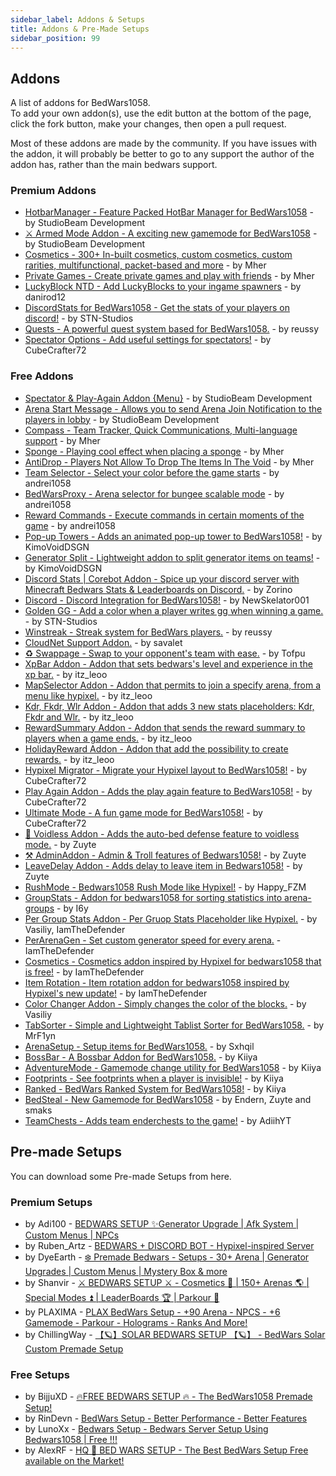 ```yaml
---
sidebar_label: Addons & Setups
title: Addons & Pre-Made Setups
sidebar_position: 99
---
```


## Addons

A list of addons for BedWars1058. <br/>
To add your own addon(s), use the edit button at the bottom of the page, click the fork button, make your changes, then open a pull request.

Most of these addons are made by the community.
If you have issues with the addon, it will probably be better to go to any support the author of the addon has, rather than the main bedwars support.

### Premium Addons
- [HotbarManager - Feature Packed HotBar Manager for BedWars1058](https://polymart.org/resource/2183/) - by StudioBeam Development
- [⚔️ Armed Mode Addon - A exciting new gamemode for BedWars1058](https://polymart.org/resource/2394/) - by StudioBeam Development
- [Cosmetics - 300+ In-built cosmetics, custom cosmetics, custom rarities, multifunctional, packet-based and more](https://polymart.org/resource/1619/) - by Mher
- [Private Games - Create private games and play with friends](https://polymart.org/resource/1620/) - by Mher
- [LuckyBlock NTD - Add LuckyBlocks to your ingame spawners](https://spigotmc.org/resources/94872/) - by danirod12
- [DiscordStats for BedWars1058 - Get the stats of your players on discord!](https://polymart.org/resource/1889/) - by STN-Studios
- [Quests - A powerful quest system based for BedWars1058.](https://polymart.org/resource/1802/) - by reussy
- [Spectator Options - Add useful settings for spectators!](https://polymart.org/resource/1916/) - by CubeCrafter72

### Free Addons
- [Spectator & Play-Again Addon {Menu}](https://polymart.org/resource/1937/) - by StudioBeam Development
- [Arena Start Message - Allows you to send Arena Join Notification to the players in lobby](https://polymart.org/resource/1880/) - by StudioBeam Development
- [Compass - Team Tracker, Quick Communications, Multi-language support](https://spigotmc.org/resources/91537/) - by Mher
- [Sponge - Playing cool effect when placing a sponge](https://spigotmc.org/resources/93540/) - by Mher
- [AntiDrop - Players Not Allow To Drop The Items In The Void](https://spigotmc.org/resources/86391/) - by Mher
- [Team Selector - Select your color before the game starts](https://spigotmc.org/resources/60438/) - by andrei1058
- [BedWarsProxy - Arena selector for bungee scalable mode](https://spigotmc.org/resources/66642/) - by andrei1058
- [Reward Commands - Execute commands in certain moments of the game](https://spigotmc.org/resources/55381/) - by andrei1058
- [Pop-up Towers - Adds an animated pop-up tower to BedWars1058!](https://spigotmc.org/resources/83661/) - by KimoVoidDSGN
- [Generator Split - Lightweight addon to split generator items on teams!](https://spigotmc.org/resources/83883/) - by KimoVoidDSGN
- [Discord Stats | Corebot Addon - Spice up your discord server with Minecraft Bedwars Stats & Leaderboards on Discord.](https://builtbybit.com/resources/20403/) - by Zorino
- [Discord - Discord Integration for BedWars1058!](https://spigotmc.org/resources/110672/) - by NewSkelator001
- [Golden GG - Add a color when a player writes gg when winning a game.](https://spigotmc.org/resources/95321/) - by STN-Studios
- [Winstreak - Streak system for BedWars players.](https://polymart.org/resource/1871/) - by reussy
- [CloudNet Support Addon.](https://spigotmc.org/resources/100041/) - by savalet
- [♻️ Swappage - Swap to your opponent's team with ease.](https://spigotmc.org/resources/102551/) - by Tofpu
- [XpBar Addon - Addon that sets bedwars's level and experience in the xp bar.](https://polymart.org/resource/2743/) - by itz_leoo
- [MapSelector Addon - Addon that permits to join a specify arena, from a menu like hypixel.](https://polymart.org/resource/2776/) - by itz_leoo
- [Kdr, Fkdr, Wlr Addon - Addon that adds 3 new stats placeholders: Kdr, Fkdr and Wlr.](https://polymart.org/resource/2778/) - by itz_leoo
- [RewardSummary Addon - Addon that sends the reward summary to players when a game ends.](https://polymart.org/resource/2826/) - by itz_leoo
- [HolidayReward Addon - Addon that add the possibility to create rewards.](https://polymart.org/resource/3079/) - by itz_leoo
- [Hypixel Migrator - Migrate your Hypixel layout to BedWars1058!](https://polymart.org/resource/2836/) - by CubeCrafter72
- [Play Again Addon - Adds the play again feature to BedWars1058!](https://polymart.org/resource/1946/) - by CubeCrafter72
- [Ultimate Mode - A fun game mode for BedWars1058!](https://polymart.org/resource/2785/) - by CubeCrafter72
- [🍇 Voidless Addon - Adds the auto-bed defense feature to voidless mode.](https://polymart.org/resource/2599/) - by Zuyte
- [⚒️ AdminAddon - Admin & Troll features of Bedwars1058!](https://polymart.org/resource/2684/) - by Zuyte
- [LeaveDelay Addon - Adds delay to leave item in Bedwars1058!](https://polymart.org/resource/2805/) - by Zuyte
- [RushMode - Bedwars1058 Rush Mode like Hypixel!](https://spigotmc.org/resources/105028/) - by Happy_FZM
- [GroupStats - Addon for bedwars1058 for sorting statistics into arena-groups](https://polymart.org/resource/3184/) - by I6y
- [Per Group Stats Addon - Per Gruop Stats Placeholder like Hypixel.](https://spigotmc.org/resources/105279/) - by Vasiliy, IamTheDefender
- [PerArenaGen - Set custom generator speed for every arena.](https://polymart.org/resource/2815/) - IamTheDefender
- [Cosmetics - Cosmetics addon inspired by Hypixel for bedwars1058 that is free!](https://spigotmc.org/resources/106685/) - by IamTheDefender
- [Item Rotation - Item rotation addon for bedwars1058 inspired by Hypixel's new update!](https://spigotmc.org/resources/107016/) - by IamTheDefender
- [Color Changer Addon - Simply changes the color of the blocks.](https://spigotmc.org/resources/104501/) - by Vasiliy
- [TabSorter - Simple and Lightweight Tablist Sorter for BedWars1058.](https://spigotmc.org/resources/100842/) - by MrF1yn
- [ArenaSetup - Setup items for BedWars1058.](https://spigotmc.org/resources/97709/) - by Sxhqil
- [BossBar - A Bossbar Addon for BedWars1058.](https://polymart.org/resource/2881/) - by Kiiya
- [AdventureMode - Gamemode change utility for BedWars1058](https://polymart.org/resource/3296/) - by Kiiya
- [Footprints - See footprints when a player is invisible!](https://polymart.org/resource/4064/) - by Kiiya
- [Ranked - BedWars Ranked System for BedWars1058!](https://polymart.org/resource/4200/) - by Kiiya
- [BedSteal - New Gamemode for BedWars1058](https://polymart.org/resource/3575/) - by Endern, Zuyte and smaks
- [TeamChests - Adds team enderchests to the game!](https://spigotmc.org/resources/99258/) - by  AdiihYT

## Pre-made Setups

You can download some Pre-made Setups from here.

### Premium Setups
- by Adi100 - [BEDWARS SETUP ✨Generator Upgrade | Afk System | Custom Menus | NPCs](https://builtbybit.com/resources/12378/)
- by Ruben_Artz - [BEDWARS + DISCORD BOT - Hypixel-inspired Server](https://polymart.org/resource/544/)
- by DyeEarth - [❄️ Premade Bedwars - Setups - 30+ Arena | Generator Upgrades | Custom Menus | Mystery Box & more](https://polymart.org/resource/1679/)
- by Shanvir - [⚔ BEDWARS SETUP ⚔ - Cosmetics 💄 | 150+ Arenas 🌎 | Special Modes ⏫ | LeaderBoards 🏆 | Parkour 🏃](https://polymart.org/resource/2913/)
- by PLAXIMA - [PLAX BedWars Setup - +90 Arena - NPCS - +6 Gamemode - Parkour - Holograms - Ranks And More!](https://polymart.org/resource/3524/)
- by ChillingWay - [【🪐】SOLAR BEDWARS SETUP 【🪐】 - BedWars Solar Custom Premade Setup](https://polymart.org/resource/4170/)

### Free Setups
- by BijjuXD - [🔥FREE BEDWARS SETUP 🔥 - The BedWars1058 Premade Setup!](https://polymart.org/r/4343/)
- by RinDevn - [BedWars Setup - Better Performance - Better Features](https://polymart.org/resource/4315/)
- by LunoXx - [Bedwars Setup - Bedwars Server Setup Using Bedwars1058 | Free !!!](https://polymart.org/resource/2810/)
- by AlexRF - [HQ 🌟 BED WARS SETUP - The Best BedWars Setup Free available on the Market!](https://polymart.org/resource/4292/)

